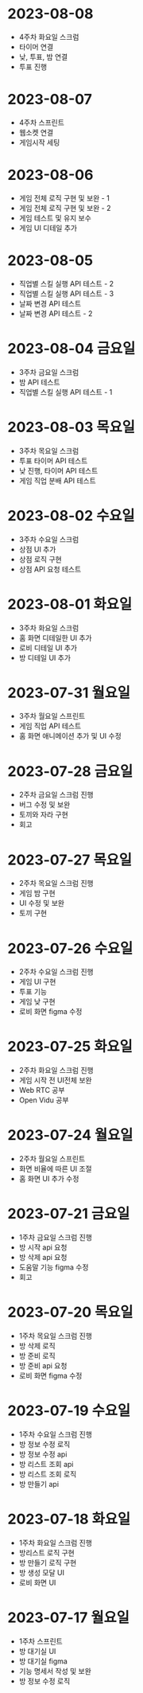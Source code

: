 # 2023-08-08

- 4주차 화요일 스크럼
- 타이머 연결
- 낮, 투표, 밤 연결
- 투표 진행

# 2023-08-07

- 4주차 스프린트
- 웹소켓 연결
- 게임시작 세팅

# 2023-08-06

- 게임 전체 로직 구현 및 보완 - 1
- 게임 전체 로직 구현 및 보완 - 2
- 게임 테스트 및 유지 보수
- 게임 UI 디테일 추가

# 2023-08-05

- 직업별 스킬 실행 API 테스트 - 2
- 직업별 스킬 실행 API 테스트 - 3
- 날짜 변경 API 테스트
- 날짜 변경 API 테스트 - 2

# 2023-08-04 금요일

- 3주차 금요일 스크럼
- 밤 API 테스트
- 직업별 스킬 실행 API 테스트 - 1

# 2023-08-03 목요일

- 3주차 목요일 스크럼
- 투표 타이머 API 테스트
- 낮 진행, 타이머 API 테스트
- 게임 직업 분배 API 테스트

# 2023-08-02 수요일

- 3주차 수요일 스크럼
- 상점 UI 추가
- 상점 로직 구현
- 상점 API 요청 테스트

# 2023-08-01 화요일

- 3주차 화요일 스크럼
- 홈 화면 디테일한 UI 추가
- 로비 디테일 UI 추가
- 방 디테일 UI 추가

# 2023-07-31 월요일

- 3주차 월요일 스프린트
- 게임 직업 API 테스트
- 홈 화면 애니메이션 추가 및 UI 수정

# 2023-07-28 금요일

- 2주차 금요일 스크럼 진행
- 버그 수정 및 보완
- 토끼와 자라 구현
- 회고

# 2023-07-27 목요일

- 2주차 목요일 스크럼 진행
- 게임 밤 구현
- UI 수정 및 보완
- 토끼 구현

# 2023-07-26 수요일

- 2주차 수요일 스크럼 진행
- 게임 UI 구현
- 투표 기능
- 게임 낮 구현
- 로비 화면 figma 수정

# 2023-07-25 화요일

- 2주차 화요일 스크럼 진행
- 게임 시작 전 UI전체 보완
- Web RTC 공부
- Open Vidu 공부

# 2023-07-24 월요일

- 2주차 월요일 스프린트
- 화면 비율에 따른 UI 조절
- 홈 화면 UI 추가 수정

# 2023-07-21 금요일

- 1주차 금요일 스크럼 진행
- 방 시작 api 요청
- 방 삭제 api 요청
- 도움말 기능 figma 수정
- 회고

# 2023-07-20 목요일

- 1주차 목요일 스크럼 진행
- 방 삭제 로직
- 방 준비 로직
- 방 준비 api 요청
- 로비 화면 figma 수정

# 2023-07-19 수요일

- 1주차 수요일 스크럼 진행
- 방 정보 수정 로직
- 방 정보 수정 api
- 방 리스트 조회 api
- 방 리스트 조회 로직
- 방 만들기 api

# 2023-07-18 화요일

- 1주차 화요일 스크럼 진행
- 방리스트 로직 구현
- 방 만들기 로직 구현
- 방 생성 모달 UI
- 로비 화면 UI

# 2023-07-17 월요일

- 1주차 스프린트
- 방 대기실 UI
- 방 대기실 figma
- 기능 명세서 작성 및 보완
- 방 정보 수정 로직
